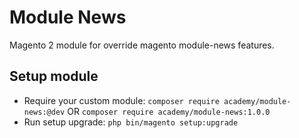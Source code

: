 # Module News

Magento 2 module for override magento module-news features.

## Setup module

- Require your custom module: `composer require academy/module-news:@dev` OR `composer require academy/module-news:1.0.0`
- Run setup upgrade: `php bin/magento setup:upgrade`

